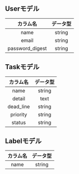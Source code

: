 ## Userモデル  

|カラム名|データ型|
|:--:|:--:|
|name|string|
|email|string|
|password_digest|string|

## Taskモデル

|カラム名|データ型|
|:--:|:--:|
|name|string|
|detail|text|
|dead_line|string|
|priority|string|
|status|string|

## Labelモデル

|カラム名|データ型|
|:--:|:--:|
|name|string|
